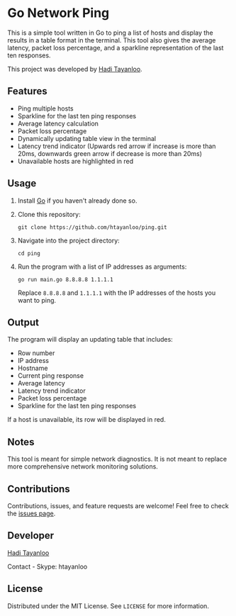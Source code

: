 # Go Network Ping

This is a simple tool written in Go to ping a list of hosts and display the results in a table format in the terminal. This tool also gives the average latency, packet loss percentage, and a sparkline representation of the last ten responses.

This project was developed by [Hadi Tayanloo](https://www.linkedin.com/in/htayanloo).

## Features

- Ping multiple hosts
- Sparkline for the last ten ping responses
- Average latency calculation
- Packet loss percentage
- Dynamically updating table view in the terminal
- Latency trend indicator (Upwards red arrow if increase is more than 20ms, downwards green arrow if decrease is more than 20ms)
- Unavailable hosts are highlighted in red

## Usage

1. Install [Go](https://golang.org/doc/install) if you haven't already done so.

2. Clone this repository:
   ```
   git clone https://github.com/htayanloo/ping.git
   ```

3. Navigate into the project directory:
   ```
   cd ping
   ```

4. Run the program with a list of IP addresses as arguments:
   ```
   go run main.go 8.8.8.8 1.1.1.1
   ```
   Replace `8.8.8.8` and `1.1.1.1` with the IP addresses of the hosts you want to ping.

## Output

The program will display an updating table that includes:

- Row number
- IP address
- Hostname
- Current ping response
- Average latency
- Latency trend indicator
- Packet loss percentage
- Sparkline for the last ten ping responses

If a host is unavailable, its row will be displayed in red.

## Notes

This tool is meant for simple network diagnostics. It is not meant to replace more comprehensive network monitoring solutions.

## Contributions

Contributions, issues, and feature requests are welcome! Feel free to check the [issues page](https://github.com/your-repo/your-project/issues).

## Developer

[Hadi Tayanloo](https://www.linkedin.com/in/htayanloo)

Contact - Skype: htayanloo

## License

Distributed under the MIT License. See `LICENSE` for more information.